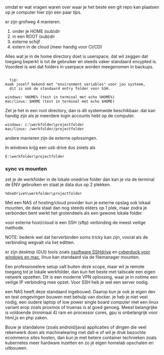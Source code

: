 omdat er wat vragen waren over waar je het beste een git repo kan plaatsen op je computer hier zijn een paar tips.

er zijn grofweg 4 manieren.

1. onder je HOME (sub)dir
2. in een ROOT (sub)dir
3. externe schijf
4. extern in de cloud (meer handig voor CI/CD)

Alles wat je in de home directory doet is userspace, dat wil zeggen dat toegang beperkt is tot de gebruiker en steeds vaker standaard encypted is. Voordeel is wel dat folders in userpace worden meegenomen in backups.

```
  
  tip: 
maak jezelf bekend met "environment variables" voor jou systeem,
  dit is ook de standaard entry folder voor SSH.

``` 

```
windows: %HOME% (test in terminal met echo %HOME%)
mac/linux: $HOME (test in terminal met echo $HOME)

```

Zet je het in een root directory, dan is dit systemwide beschikbaar. dat kan handig zijn als je meerdere login accounts hebt op de computer.

```
windows: c:\werkfolder\projectfolder
mac/linux: /werkfolder/projectfolder
```

andere manieren zijn de externe oplossingen. 

In windows krijg een usb drive dus zoiets als 
```
E:\werkfolder\projectfolder
```

### sync vs mounten
zet je de werkfolder in de lokale onedrive folder dan kan je via de terminal de ENV gebruiken en staat je data dus op 2 plekken.

` %OneDrive%\werkfolder\projectfolder ` 

Met een NAS of hosting/cloud provider kun je externe opslag ook lokaal mounten, de data staat dan nog steeds elders op 1 plek, maar zodra je verbonden bent werkt het grotendeels als een gewone lokale folder. 

voor externe host/cloud is een SSH (sftp) verbinding de meest veilige methode. 

NOTE: bedenk wel dat herverbinden soms tricky kan zijn, vooral als de verbinding wegvalt via het editten.

er zijn desktop (GUI) tools zoals [nsoftware SSHdrive](https://www.nsoftware.com/sftp/drive/) en [cyberduck voor windows en mac](https://cyberduck.io), linux kan standaard via de filemanager mounten. 

Een professionelere setup valt buiten deze scope, maar wil je remote toegang tot je lokale werkfolder, dan kun het beste met tailscale een eigen netwerk opzetten. Dit is een moderne VPN oplossing, waar je in notime een veilige IP verbinding mee opzet. Voor SSH heb je wel een server nodig.

een NAS heeft deze standaard ingebouwd. Daarop kun je ook je eigen dev en test omgevingen bouwen met behulp van docker. je heb je niet veel nodig, een oudere laptop of low power single board computer met een linux variant erop zoals proxmox of truenas is al goed genoeg. Meest belangrijke is voldoende (minimaal 4) ram en processor cores, gpu is onbelangrijk voor html,js en php zaken.

Bouw je standalone (zoals android/java) applicaties of dingen die veel rekenwerk doen als machinelearing met dall-e of wil je druk bezochte ecommerce sites hosten, dan kun je met betere container technieken zoals kubernetes meer hardware inzetten en zo je eigen homelab opschalen en uitbouwen.








